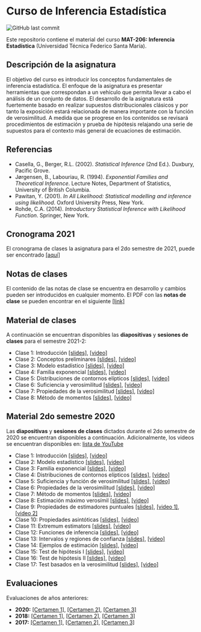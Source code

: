 # Curso de Inferencia Estadística
![GitHub last commit](https://img.shields.io/github/last-commit/faosorios/Curso-Inferencia)

Este repositorio contiene el material del curso **MAT-206: Inferencia Estadística** (Universidad Técnica Federico Santa María).

## Descripción de la asignatura

El objetivo del curso es introducir los conceptos fundamentales de inferencia estadística. El enfoque de la asignatura es presentar herramientas que correspondan a un vehículo que permita llevar a cabo el análisis de un conjunto de datos. El desarrollo de la asignatura está fuertemente basado en realizar supuestos distribucionales clásicos y por tanto la exposición estará relacionada de manera importante con la función de verosimilitud. A medida que se progrese en los contenidos se revisará procedimientos de estimación y prueba de hipótesis relajando una serie de supuestos para el contexto más general de ecuaciones de estimación.

## Referencias 

* Casella, G., Berger, R.L. (2002). *Statistical Inference* (2nd Ed.). Duxbury, Pacific Grove.
* Jørgensen, B., Labouriau, R. (1994). *Exponential Families and Theoretical Inference*. Lecture Notes, Department of Statistics, University of British Columbia.
* Pawitan, Y. (2001). *In All Likelihood: Statistical modelling and inference using likelihood*. Oxford University Press, New York.
* Rohde, C.A. (2014). *Introductory Statistical Inference with Likelihood Function*. Springer, New York.

## Cronograma 2021

El cronograma de clases la asignatura para el 2do semestre de 2021, puede ser encontrado [[aquí]](https://github.com/faosorios/Curso-Inferencia/blob/main/MAT206_cronograma.pdf)

## Notas de clases

El contenido de las notas de clase se encuentra en desarrollo y cambios pueden ser introducidos en cualquier momento. El PDF con las **notas de clase** se pueden encontrar en el siguiente [[link]](https://github.com/faosorios/Curso-Inferencia/blob/main/notas%20de%20clase/Inferencia.pdf)

## Material de clases

A continuación se encuentran disponibles las **diapositivas** y **sesiones de clases** para el semestre 2021-2:

- Clase 1: Introducción [[slides]](https://github.com/faosorios/Curso-Inferencia/blob/main/diapositivas/MAT206_slides-01.pdf), [[video]](https://youtu.be/_9xeGzfw5yA)
- Clase 2: Conceptos preliminares [[slides]](https://github.com/faosorios/Curso-Inferencia/blob/main/diapositivas/MAT206_slides-02.pdf), [[video]](https://youtu.be/O4V3g9MBTBU)
- Clase 3: Modelo estadístico [[slides]](https://github.com/faosorios/Curso-Inferencia/blob/main/diapositivas/MAT206_slides-03.pdf), [[video]](https://youtu.be/CQkv4lf1GDo)
- Clase 4: Familia exponencial [[slides]](https://github.com/faosorios/Curso-Inferencia/blob/main/diapositivas/MAT206_slides-04.pdf), [[video]](https://youtu.be/Qvxc-rWNkmE)
- Clase 5: Distribuciones de contornos elípticos [[slides]](https://github.com/faosorios/Curso-Inferencia/blob/main/diapositivas/MAT206_slides-05.pdf), [[video]](https://youtu.be/OIjV9lHfdAs)
- Clase 6: Suficiencia y verosimilitud [[slides]](https://github.com/faosorios/Curso-Inferencia/blob/main/diapositivas/MAT206_slides-06.pdf), [[video]](https://youtu.be/ezGNeF37bOc)
- Clase 7: Propiedades de la verosimilitud [[slides]](https://github.com/faosorios/Curso-Inferencia/blob/main/diapositivas/MAT206_slides-07.pdf), [[video]](https://youtu.be/pNFSsMcaUYs)
- Clase 8: Método de momentos [[slides]](https://github.com/faosorios/Curso-Inferencia/blob/main/diapositivas/MAT206_slides-08.pdf), [[video]](https://youtu.be/9oLZIAswgGg)

## Material 2do semestre 2020

Las **diapositivas** y **sesiones de clases** dictados durante el 2do semestre de 2020 se encuentran disponibles a continuación. Adicionalmente, los videos se encuentran disponibles en: [lista de YouTube](https://youtube.com/playlist?list=PL7ZDxVK6zhI-XaHEOjjBuwKAIm4mkZPKz8)

- Clase 1: Introducción [[slides]](https://github.com/faosorios/Curso-Inferencia/blob/main/diapositivas/2020/MAT206_slides-01.pdf), [[video]](https://youtu.be/zpd7d8xV6R8)
- Clase 2: Modelo estadístico [[slides]](https://github.com/faosorios/Curso-Inferencia/blob/main/diapositivas/2020/MAT206_slides-02.pdf), [[video]](https://youtu.be/nZ296mTGyhc)
- Clase 3: Familia exponencial [[slides]](https://github.com/faosorios/Curso-Inferencia/blob/main/diapositivas/2020/MAT206_slides-03.pdf), [[video]](https://youtu.be/bQ17fPSgZ78)
- Clase 4: Distribuciones de contornos elípticos [[slides]](https://github.com/faosorios/Curso-Inferencia/blob/main/diapositivas/2020/MAT206_slides-04.pdf), [[video]](https://youtu.be/bUuNpqRZo80)
- Clase 5: Suficiencia y función de verosimilitud [[slides]](https://github.com/faosorios/Curso-Inferencia/blob/main/diapositivas/2020/MAT206_slides-05.pdf), [[video]](https://youtu.be/TNYu9g5kdxk)
- Clase 6: Propiedades de la verosimilitud [[slides]](https://github.com/faosorios/Curso-Inferencia/blob/main/diapositivas/2020/MAT206_slides-06.pdf), [[video]](https://youtu.be/-bpXHjbzFK4)
- Clase 7: Método de momentos [[slides]](https://github.com/faosorios/Curso-Inferencia/blob/main/diapositivas/2020/MAT206_slides-07.pdf), [[video]](https://youtu.be/9VUmy_t_KiQ)
- Clase 8: Estimación máximo verosímil [[slides]](https://github.com/faosorios/Curso-Inferencia/blob/main/diapositivas/2020/MAT206_slides-08.pdf), [[video]](https://youtu.be/kZ-83Yinb8k)
- Clase 9: Propiedades de estimadores puntuales [[slides]](https://github.com/faosorios/Curso-Inferencia/blob/main/diapositivas/2020/MAT206_slides-09.pdf), [[video 1]](https://youtu.be/W0OAl1rKOmU), [[video 2]](https://youtu.be/gND1p77U7wM)
- Clase 10: Propiedades asintóticas [[slides]](https://github.com/faosorios/Curso-Inferencia/blob/main/diapositivas/2020/MAT206_slides-10.pdf), [[video]](https://youtu.be/mMFEuQBA-Wg)
- Clase 11: Extremum estimators [[slides]](https://github.com/faosorios/Curso-Inferencia/blob/main/diapositivas/2020/MAT206_slides-11.pdf), [[video]](https://youtu.be/F7UCV6JK5Rc)
- Clase 12: Funciones de inferencia [[slides]](https://github.com/faosorios/Curso-Inferencia/blob/main/diapositivas/2020/MAT206_slides-12.pdf), [[video]](https://youtu.be/KxNPb4-6jME)
- Clase 13: Intervalos y regiones de confianza [[slides]](https://github.com/faosorios/Curso-Inferencia/blob/main/diapositivas/2020/MAT206_slides-13.pdf), [[video]](https://youtu.be/u5uhEO9GNwE)
- Clase 14: Ejemplos de estimación [[slides]](https://github.com/faosorios/Curso-Inferencia/blob/main/diapositivas/2020/MAT206_slides-14.pdf), [[video]](https://youtu.be/d9SkwJXx2VY)
- Clase 15: Test de hipótesis I [[slides]](https://github.com/faosorios/Curso-Inferencia/blob/main/diapositivas/2020/MAT206_slides-15.pdf), [[video]](https://youtu.be/cYPcBNAQWAc)
- Clase 16: Test de hipótesis II [[slides]](https://github.com/faosorios/Curso-Inferencia/blob/main/diapositivas/2020/MAT206_slides-16.pdf), [[video]](https://youtu.be/eLHbg9ZXI_E)
- Clase 17: Test basados en la verosimilitud [[slides]](https://github.com/faosorios/Curso-Inferencia/blob/main/diapositivas/2020/MAT206_slides-17.pdf), [[video]](https://youtu.be/xhHrrAvSeP4)

## Evaluaciones

Evaluaciones de años anteriores:
- **2020:** [[Certamen 1]](https://github.com/faosorios/Curso-Inferencia/blob/main/evaluaciones/MAT206-C1_2020.pdf), [[Certamen 2]](https://github.com/faosorios/Curso-Inferencia/blob/main/evaluaciones/MAT206-C2_2020.pdf), [[Certamen 3]](https://github.com/faosorios/Curso-Inferencia/blob/main/evaluaciones/MAT206-C3_2020.pdf)
- **2018:** [[Certamen 1]](https://github.com/faosorios/Curso-Inferencia/blob/main/evaluaciones/MAT206-C1_2018.pdf), [[Certamen 2]](https://github.com/faosorios/Curso-Inferencia/blob/main/evaluaciones/MAT206-C2_2018.pdf), [[Certamen 3]](https://github.com/faosorios/Curso-Inferencia/blob/main/evaluaciones/MAT206-C3_2018.pdf)
- **2017:** [[Certamen 1]](https://github.com/faosorios/Curso-Inferencia/blob/main/evaluaciones/MAT206-C1_2017.pdf), [[Certamen 2]](https://github.com/faosorios/Curso-Inferencia/blob/main/evaluaciones/MAT206-C2_2017.pdf), [[Certamen 3]](https://github.com/faosorios/Curso-Inferencia/blob/main/evaluaciones/MAT206-C3_2017.pdf)
